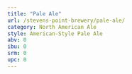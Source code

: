 ```yaml
---
title: "Pale Ale"
url: /stevens-point-brewery/pale-ale/
category: North American Ale
style: American-Style Pale Ale
abv: 0
ibu: 0
srm: 0
upc: 0
---
```


